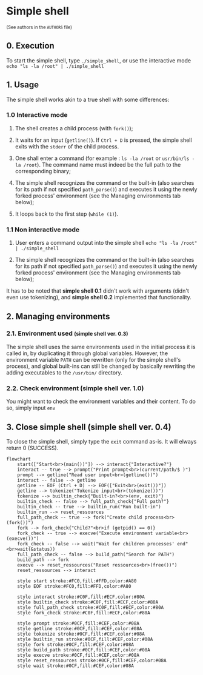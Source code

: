 # Simple shell
<small>(See authors in the ```AUTHORS``` file)</small>

## 0. Execution
To start the simple shell, type ```./simple_shell```, or use the interactive mode ```echo "ls -la /root" | ./simple_shell```

## 1. Usage
The simple shell works akin to a true shell with some differences:

### 1.0 Interactive mode
1. The shell creates a child process (with ```fork()```);

2. It waits for an input (```getline()```). If ```Ctrl + D``` is pressed, the simple shell exits with the ```stderr``` of the child process.

3. One shall enter a command (for example : ```ls -la /root``` or ```usr/bin/ls -la /root```). The command name must indeed be the full path to the corresponding binary;

4. The simple shell recognizes the command or the built-in (also searches for its path if not specified ```path_parse()```) and executes it using the newly forked process' environment (see the Managing environments tab below);

5. It loops back to the first step (```while (1)```).

### 1.1 Non interactive mode
1. User enters a command output into the simple shell ```echo "ls -la /root" | ./simple_shell```

2. The simple shell recognizes the command or the built-in (also searches for its path if not specified ```path_parse()```) and executes it using the newly forked process' environment (see the Managing environments tab below);

It has to be noted that **simple shell 0.1** didn't work with arguments (didn't even use tokenizing), and **simple shell 0.2** implemented that functionality.

## 2. Managing environments
### 2.1. Environment used <small>(simple shell ver. 0.3)</small>
The simple shell uses the same environments used in the initial process it is called in, by duplicating it through global variables. However, the environment variable ```PATH``` can be rewritten (only for the simple shell's process), and global built-ins can still be changed by basically rewriting the adding executables to the ```/usr/bin/``` directory.

### 2.2. Check environment (simple shell ver. 1.0)
You might want to check the environment variables and their content. To do so, simply input ```env```

## 3. Close simple shell (simple shell ver. 0.4)
To close the simple shell, simply type the ```exit``` command as-is. It will elways return 0 (SUCCESS).

```mermaid
flowchart
    start(["Start<br>(main())"]) --> interact{"Interactive?"}
    interact -- true --> prompt("Print prompt<br>(current/path/$ )")
    prompt --> getline("Read user input<br>(getline())")
    interact -- false --> getline
    getline -- EOF (Ctrl + D) --> EOF(["Exit<br>(exit())"])
    getline --> tokenize("Tokenize input<br>(tokenize())")
    tokenize --> builtin_check{"Built-in?<br>(env, exit)"}
    builtin_check -- false --> full_path_check{"Full path?"}
    builtin_check -- true --> builtin_run("Run built-in")
    builtin_run --> reset_ressources
    full_path_check -- true --> fork("Create child process<br>(fork())")
    fork --> fork_check{"Child?"<br>if (getpid() == 0)}
    fork_check -- true --> execve("Execute environment variable<br>(execve())")
    fork_check -- false --> wait("Wait for children processes' end"<br>wait(&status))
    full_path_check -- false --> build_path("Search for PATH")
    build_path --> fork
    execve --> reset_ressources("Reset ressources<br>(free())")
    reset_ressources --> interact

    style start stroke:#FC0,fill:#FFD,color:#A80
    style EOF stroke:#FC0,fill:#FFD,color:#A80

    style interact stroke:#C0F,fill:#ECF,color:#80A
    style builtin_check stroke:#C0F,fill:#ECF,color:#80A
    style full_path_check stroke:#C0F,fill:#ECF,color:#80A
    style fork_check stroke:#C0F,fill:#ECF,color:#80A

    style prompt stroke:#0CF,fill:#CEF,color:#08A
    style getline stroke:#0CF,fill:#CEF,color:#08A
    style tokenize stroke:#0CF,fill:#CEF,color:#08A
    style builtin_run stroke:#0CF,fill:#CEF,color:#08A
    style fork stroke:#0CF,fill:#CEF,color:#08A
    style build_path stroke:#0CF,fill:#CEF,color:#08A
    style execve stroke:#0CF,fill:#CEF,color:#08A
    style reset_ressources stroke:#0CF,fill:#CEF,color:#08A
    style wait stroke:#0CF,fill:#CEF,color:#08A
```
